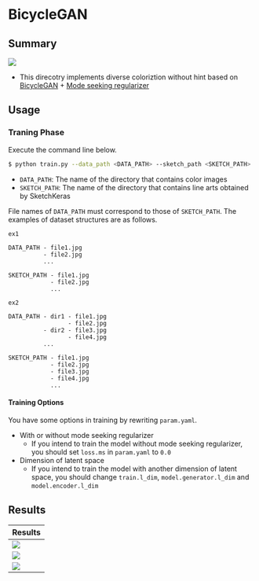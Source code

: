 # BicycleGAN

## Summary
![](data/network.png)

- This direcotry implements diverse coloriztion without hint based on [BicycleGAN](https://arxiv.org/pdf/1711.11586.pdf) + [Mode seeking regularizer](https://arxiv.org/pdf/1903.05628.pdf)

## Usage
### Traning Phase
Execute the command line below.

```bash
$ python train.py --data_path <DATA_PATH> --sketch_path <SKETCH_PATH>
```
- `DATA_PATH`: The name of the directory that contains color images
- `SKETCH_PATH`: The name of the directory that contains line arts obtained by SketchKeras

File names of `DATA_PATH` must correspond to those of `SKETCH_PATH`. The examples of dataset structures are as follows.

```
ex1

DATA_PATH - file1.jpg
          - file2.jpg
          ...

SKETCH_PATH - file1.jpg
            - file2.jpg
            ...
```

```
ex2

DATA_PATH - dir1 - file1.jpg
                 - file2.jpg
          - dir2 - file3.jpg
                 - file4.jpg
          ...
          
SKETCH_PATH - file1.jpg
            - file2.jpg
            - file3.jpg
            - file4.jpg
            ...
```

#### Training Options
You have some options in training by rewriting `param.yaml`.

- With or without mode seeking regularizer
  - If you intend to train the model without mode seeking regularizer, you should set `loss.ms` in `param.yaml` to `0.0`
- Dimension of latent space
  - If you intend to train the model with another dimension of latent space, you should change `train.l_dim`, `model.generator.l_dim` and `model.encoder.l_dim`

## Results

| Results |
| ---- |
| ![](data/result1.png) |
| ![](data/result2.png) |
| ![](data/result3.png) |
